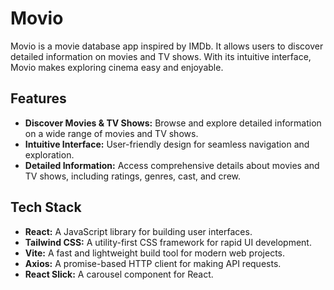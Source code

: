 # Movio

Movio is a movie database app inspired by IMDb. It allows users to discover detailed information on movies and TV shows. With its intuitive interface, Movio makes exploring cinema easy and enjoyable.

## Features

- **Discover Movies & TV Shows:** Browse and explore detailed information on a wide range of movies and TV shows.
- **Intuitive Interface:** User-friendly design for seamless navigation and exploration.
- **Detailed Information:** Access comprehensive details about movies and TV shows, including ratings, genres, cast, and crew.

## Tech Stack

- **React:** A JavaScript library for building user interfaces.
- **Tailwind CSS:** A utility-first CSS framework for rapid UI development.
- **Vite:** A fast and lightweight build tool for modern web projects.
- **Axios:** A promise-based HTTP client for making API requests.
- **React Slick:** A carousel component for React.

